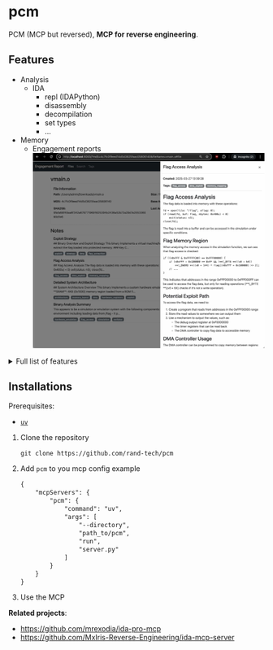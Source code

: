 # pcm
PCM (MCP but reversed), **MCP for reverse engineering**.

## Features

- Analysis
  - IDA
    - repl (IDAPython)
    - disassembly
    - decompilation
    - set types
    - ...
- Memory
  - Engagement reports
    ![reports](./docs/img/pcm.jpg)

<details>
<summary>Full list of features</summary>


```
- `get_function_by_name(name)`: Get a function by its name.
- `get_function_by_address(address)`: Get a function by its address.
- `get_current_address()`: Get the address currently selected by the user.
- `get_current_function()`: Get the function currently selected by the user.
- `list_functions()`: List all functions in the database.
- `decompile_function(address)`: Decompile a function at the given address using Hex-Rays.
- `disassemble_function(address)`: Get assembly code (address: instruction; comment) for a function.
- `get_entrypoints()`: Get all entrypoints in the binary.
- `get_function_blocks(address)`: Get all basic blocks in a function.
- `get_function_cfg(address)`: Get control flow graph for a function.
- `get_xrefs_to(address)`: Get all cross references to the given address.
- `get_xrefs_from(address)`: Get all cross references from the given address.
- `set_decompiler_comment(address, comment)`: Set a comment for a given address in the function pseudocode.
- `set_disassembly_comment(address, comment)`: Set a comment for a given address in the function disassembly.
- `rename_local_variable(function_address, old_name, new_name)`: Rename a local variable in a function.
- `rename_function(function_address, new_name)`: Rename a function.
- `set_function_prototype(function_address, prototype)`: Set a function's prototype.
- `set_local_variable_type(function_address, variable_name, new_type)`: Set a local variable's type.
- `create_structure_type(name, members, is_union)`: Create a new structure type.
- `get_metadata()`: Get metadata about the current IDB.
- `repl_idapython(content)`: Run IDAPython code and return the results with stdout/stderr captured.
- `add_note(title, content, address, tags)`: Add a new analysis note for the current binary.
- `update_note(note_id, title, content, tags)`: Update an existing note.
- `get_notes(file_md5, address, tag)`: Get analysis notes for a binary.
- `delete_note(note_id)`: Delete an analysis note.
```

</details>


## Installations

Prerequisites:
- [`uv`](https://github.com/astral-sh/uv)


1. Clone the repository
    ```
    git clone https://github.com/rand-tech/pcm
    ```
1. Add `pcm` to you mcp config
    example
    ```
    {
        "mcpServers": {
            "pcm": {
                "command": "uv",
                "args": [
                    "--directory",
                    "path_to/pcm",
                    "run",
                    "server.py"
                ]
            }
        }
    }
    ```
1. Use the MCP 


**Related projects**:

- <https://github.com/mrexodia/ida-pro-mcp> 
- <https://github.com/MxIris-Reverse-Engineering/ida-mcp-server>